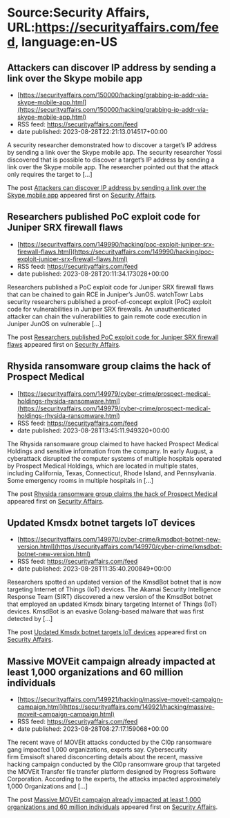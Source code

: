 # Source:Security Affairs, URL:https://securityaffairs.com/feed, language:en-US

## Attackers can discover IP address by sending a link over the Skype mobile app
 - [https://securityaffairs.com/150000/hacking/grabbing-ip-addr-via-skype-mobile-app.html](https://securityaffairs.com/150000/hacking/grabbing-ip-addr-via-skype-mobile-app.html)
 - RSS feed: https://securityaffairs.com/feed
 - date published: 2023-08-28T22:21:13.014517+00:00

<p>A security researcher demonstrated how to discover a target’s IP address by sending a link over the Skype mobile app. The security researcher Yossi discovered that is possible to discover a target’s IP address by sending a link over the Skype mobile app. The researcher pointed out that the attack only requires the target to [&#8230;]</p>
<p>The post <a href="https://securityaffairs.com/150000/hacking/grabbing-ip-addr-via-skype-mobile-app.html" rel="nofollow">Attackers can discover IP address by sending a link over the Skype mobile app</a> appeared first on <a href="https://securityaffairs.com" rel="nofollow">Security Affairs</a>.</p>

## Researchers published PoC exploit code for Juniper SRX firewall flaws
 - [https://securityaffairs.com/149990/hacking/poc-exploit-juniper-srx-firewall-flaws.html](https://securityaffairs.com/149990/hacking/poc-exploit-juniper-srx-firewall-flaws.html)
 - RSS feed: https://securityaffairs.com/feed
 - date published: 2023-08-28T20:11:34.173028+00:00

<p>Researchers published a PoC exploit code for Juniper SRX firewall flaws that can be chained to gain RCE in Juniper&#8217;s JunOS. watchTowr Labs security researchers published a proof-of-concept exploit (PoC) exploit code for vulnerabilities in Juniper SRX firewalls. An unauthenticated attacker can chain the vulnerabilities to gain remote code execution in Juniper JunOS on vulnerable [&#8230;]</p>
<p>The post <a href="https://securityaffairs.com/149990/hacking/poc-exploit-juniper-srx-firewall-flaws.html" rel="nofollow">Researchers published PoC exploit code for Juniper SRX firewall flaws</a> appeared first on <a href="https://securityaffairs.com" rel="nofollow">Security Affairs</a>.</p>

## Rhysida ransomware group claims the hack of Prospect Medical
 - [https://securityaffairs.com/149979/cyber-crime/prospect-medical-holdings-rhysida-ransomware.html](https://securityaffairs.com/149979/cyber-crime/prospect-medical-holdings-rhysida-ransomware.html)
 - RSS feed: https://securityaffairs.com/feed
 - date published: 2023-08-28T13:45:11.949320+00:00

<p>The Rhysida ransomware group claimed to have hacked Prospect Medical Holdings and sensitive information from the company. In early August, a cyberattack disrupted the computer systems of multiple hospitals operated by Prospect Medical Holdings, which are located in multiple states, including California, Texas, Connecticut, Rhode Island, and Pennsylvania. Some emergency rooms in multiple hospitals in [&#8230;]</p>
<p>The post <a href="https://securityaffairs.com/149979/cyber-crime/prospect-medical-holdings-rhysida-ransomware.html" rel="nofollow">Rhysida ransomware group claims the hack of Prospect Medical</a> appeared first on <a href="https://securityaffairs.com" rel="nofollow">Security Affairs</a>.</p>

## Updated Kmsdx botnet targets IoT devices
 - [https://securityaffairs.com/149970/cyber-crime/kmsdbot-botnet-new-version.html](https://securityaffairs.com/149970/cyber-crime/kmsdbot-botnet-new-version.html)
 - RSS feed: https://securityaffairs.com/feed
 - date published: 2023-08-28T11:35:40.200849+00:00

<p>Researchers spotted an updated version of the KmsdBot botnet that is now targeting Internet of Things (IoT) devices. The Akamai Security Intelligence Response Team (SIRT) discovered a new version of the KmsdBot botnet that employed an updated Kmsdx binary targeting Internet of Things (IoT) devices. KmsdBot is an evasive Golang-based malware that was first detected by [&#8230;]</p>
<p>The post <a href="https://securityaffairs.com/149970/cyber-crime/kmsdbot-botnet-new-version.html" rel="nofollow">Updated Kmsdx botnet targets IoT devices</a> appeared first on <a href="https://securityaffairs.com" rel="nofollow">Security Affairs</a>.</p>

## Massive MOVEit campaign already impacted at least 1,000 organizations and 60 million individuals
 - [https://securityaffairs.com/149921/hacking/massive-moveit-campaign-campaign.html](https://securityaffairs.com/149921/hacking/massive-moveit-campaign-campaign.html)
 - RSS feed: https://securityaffairs.com/feed
 - date published: 2023-08-28T08:27:17.159068+00:00

<p>The recent wave of&#160;MOVEit&#160;attacks conducted by the Cl0p ransomware gang impacted 1,000 organizations, experts say. Cybersecurity firm&#160;Emsisoft&#160;shared disconcerting details about the recent, massive hacking campaign conducted by the Cl0p ransomware group that targeted the MOVEit Transfer file transfer platform designed by Progress Software Corporation. According to the experts, the attacks impacted approximately 1,000 Organizations and [&#8230;]</p>
<p>The post <a href="https://securityaffairs.com/149921/hacking/massive-moveit-campaign-campaign.html" rel="nofollow">Massive MOVEit campaign already impacted at least 1,000 organizations and 60 million individuals</a> appeared first on <a href="https://securityaffairs.com" rel="nofollow">Security Affairs</a>.</p>

